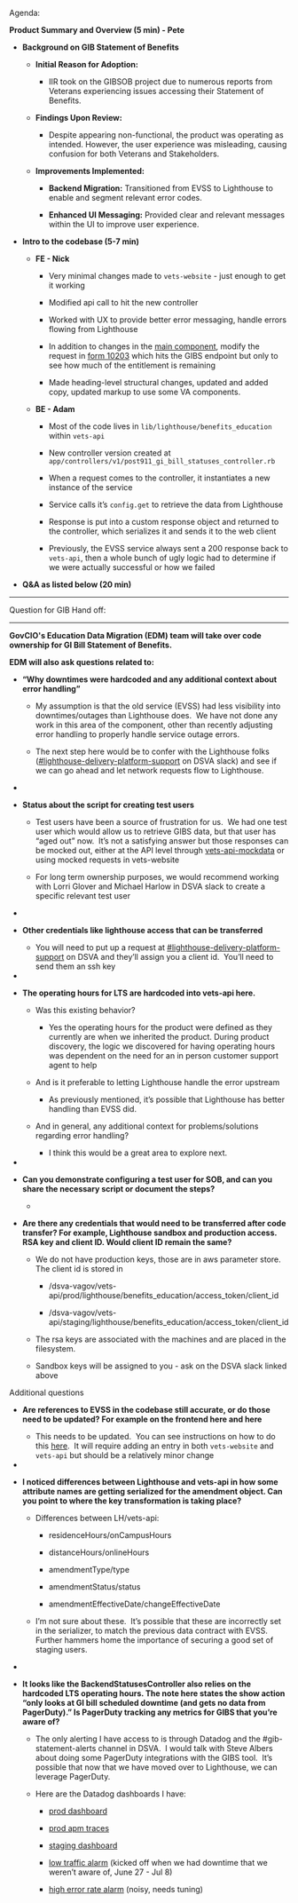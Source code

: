 Agenda:

**Product Summary and Overview (5 min) - Pete**

- **Background on GIB Statement of Benefits**

  - **Initial Reason for Adoption:**

    - IIR took on the GIBSOB project due to numerous reports from Veterans experiencing issues accessing their Statement of Benefits.

  - **Findings Upon Review:**

    - Despite appearing non-functional, the product was operating as intended. However, the user experience was misleading, causing confusion for both Veterans and Stakeholders.

  - **Improvements Implemented:**

    - **Backend Migration:** Transitioned from EVSS to Lighthouse to enable and segment relevant error codes.

    - **Enhanced UI Messaging:** Provided clear and relevant messages within the UI to improve user experience.

- **Intro to the codebase (5-7 min)** 

  - **FE - Nick**

    - Very minimal changes made to `vets-website` - just enough to get it working

    - Modified api call to hit the new controller

    - Worked with UX to provide better error messaging, handle errors flowing from Lighthouse

    - In addition to changes in the [main component](https://github.com/department-of-veterans-affairs/vets-website/tree/main/src/applications/post-911-gib-status), modify the request in [form 10203](https://github.com/department-of-veterans-affairs/vets-website/tree/main/src/applications/edu-benefits/10203) which hits the GIBS endpoint but only to see how much of the entitlement is remaining

    - Made heading-level structural changes, updated and added copy, updated markup to use some VA components.

  - **BE - Adam**

    - Most of the code lives in `lib/lighthouse/benefits_education` within `vets-api`

    - New controller version created at `app/controllers/v1/post911_gi_bill_statuses_controller.rb`

    - When a request comes to the controller, it instantiates a new instance of the service

    - Service calls it’s `config.get` to retrieve the data from Lighthouse

    - Response is put into a custom response object and returned to the controller, which serializes it and sends it to the web client

    - Previously, the EVSS service always sent a 200 response back to `vets-api`, then a whole bunch of ugly logic had to determine if we were actually successful or how we failed

- **Q\&A as listed below (20 min)**

****

Question for GIB Hand off:

****

**GovCIO's Education Data Migration (EDM) team will take over code ownership for GI Bill Statement of Benefits.**

**EDM will also ask questions related to:**

- **“Why downtimes were hardcoded and any additional context about error handling”**

  - My assumption is that the old service (EVSS) had less visibility into downtimes/outages than Lighthouse does.  We have not done any work in this area of the component, other than recently adjusting error handling to properly handle service outage errors.  

  - The next step here would be to confer with the Lighthouse folks ([#lighthouse-delivery-platform-support](https://dsva.slack.com/archives/C03UA9MV1EH) on DSVA slack) and see if we can go ahead and let network requests flow to Lighthouse.

-

- **Status about the script for creating test users**

  - Test users have been a source of frustration for us.  We had one test user which would allow us to retrieve GIBS data, but that user has “aged out” now.  It’s not a satisfying answer but those responses can be mocked out, either at the API level through [vets-api-mockdata](https://github.com/department-of-veterans-affairs/vets-api-mockdata/) or using mocked requests in vets-website

  - For long term ownership purposes, we would recommend working with Lorri Glover and Michael Harlow in DSVA slack to create a specific relevant test user

-

- **Other credentials like lighthouse access that can be transferred**

  - You will need to put up a request at [#lighthouse-delivery-platform-support](https://dsva.slack.com/archives/C03UA9MV1EH) on DSVA and they’ll assign you a client id.  You’ll need to send them an ssh key

-

- **The operating hours for LTS are hardcoded into vets-api here.** 

  - Was this existing behavior? 

    - Yes the operating hours for the product were defined as they currently are when we inherited the product. During product discovery, the logic we discovered for having operating hours was dependent on the need for an in person customer support agent to help

  - And is it preferable to letting Lighthouse handle the error upstream

    - As previously mentioned, it’s possible that Lighthouse has better handling than EVSS did.  

  - And in general, any additional context for problems/solutions regarding error handling?

    - I think this would be a great area to explore next.

-

- **Can you demonstrate configuring a test user for SOB, and can you share the necessary script or document the steps?**

  - 

- **Are there any credentials that would need to be transferred after code transfer? For example, Lighthouse sandbox and production access. RSA key and client ID. Would client ID remain the same?**

  - We do not have production keys, those are in aws parameter store.  The client id is stored in

    - /dsva-vagov/vets-api/prod/lighthouse/benefits\_education/access\_token/client\_id

    - /dsva-vagov/vets-api/staging/lighthouse/benefits\_education/access\_token/client\_id

  - The rsa keys are associated with the machines and are placed in the filesystem.

  - Sandbox keys will be assigned to you - ask on the DSVA slack linked above

Additional questions

- **Are references to EVSS in the codebase still accurate, or do those need to be updated? For example on the frontend here and here**

  - This needs to be updated.  You can see instructions on how to do this [here](https://depo-platform-documentation.scrollhelp.site/developer-docs/downtime-notifications).  It will require adding an entry in both `vets-website` and `vets-api` but should be a relatively minor change 

-

- **I noticed differences between Lighthouse and vets-api in how some attribute names are getting serialized for the amendment object. Can you point to where the key transformation is taking place?**

  - Differences between LH/vets-api:

    - residenceHours/onCampusHours

    - distanceHours/onlineHours

    - amendmentType/type

    - amendmentStatus/status

    - amendmentEffectiveDate/changeEffectiveDate

  - I’m not sure about these.  It’s possible that these are incorrectly set in the serializer, to match the previous data contract with EVSS.  Further hammers home the importance of securing a good set of staging users.

-

- **It looks like the BackendStatusesController also relies on the hardcoded LTS operating hours. The note here states the show action “only looks at GI bill scheduled downtime (and gets no data from PagerDuty).” Is PagerDuty tracking any metrics for GIBS that you’re aware of?**

  - The only alerting I have access to is through Datadog and the #gib-statement-alerts channel in DSVA.  I would talk with Steve Albers about doing some PagerDuty integrations with the GIBS tool.  It’s possible that now that we have moved over to Lighthouse, we can leverage PagerDuty.

  - Here are the Datadog dashboards I have:

    - [prod dashboard](https://vagov.ddog-gov.com/dashboard/kpe-8jk-rik/post-911-gi-bill-statuses-controller?fromUser=false\&refresh_mode=sliding\&view=spans\&from_ts=1721829846137\&to_ts=1721833446137\&live=true)

    - [prod apm traces](https://vagov.ddog-gov.com/apm/traces?query=%40_top_level%3A1%20env%3A%22eks-prod%22%20service%3A%22gibill-statement%22%20resource_name%3A%22V1%3A%3APost911GIBillStatusesController%23show%22\&agg_m=count\&agg_m_source=base\&agg_t=count\&cols=core_service%2Ccore_resource_name%2Clog_duration%2Clog_http.method%2Clog_http.status_code\&env=eks-prod\&fromUser=false\&graphType=flamegraph\&historicalData=false\&messageDisplay=inline\&query_translation_version=v0\&shouldShowLegend=true\&sort=time\&sort_by=%40http.status_code\&sort_order=asc\&spanType=service-entry\&spanViewType=logs\&traceQuery=\&view=spans\&start=1721832564227\&end=1721833464227\&paused=false)

    - [staging dashboard](https://vagov.ddog-gov.com/dashboard/3ex-9zm-b34/post-911-gi-bill-statuses-controller-staging?fromUser=false\&refresh_mode=sliding\&view=spans\&from_ts=1721829887283\&to_ts=1721833487283\&live=true)

    - [low traffic alarm](https://vagov.ddog-gov.com/monitors/190212?view=spans) (kicked off when we had downtime that we weren’t aware of, June 27 - Jul 8)

    - [high error rate alarm](https://vagov.ddog-gov.com/monitors/214566?view=spans) (noisy, needs tuning)
